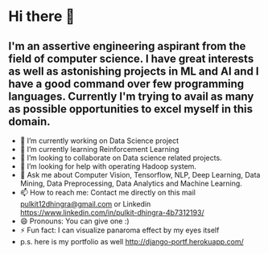 # Hi there 👋

## I'm an assertive engineering aspirant from the field of computer science. I have great interests as well as astonishing projects in ML and AI and I have a good command over few programming languages. Currently I'm trying to avail as many as possible opportunities to excel myself in this domain.


- 🔭 I’m currently working on Data Science project
- 🌱 I’m currently learning Reinforcement Learning
- 👯 I’m looking to collaborate on Data science related projects.
- 🤔 I’m looking for help with operating Hadoop system.
- 💬 Ask me about Computer Vision, Tensorflow, NLP, Deep Learning, Data Mining, Data Preprocessing, Data Analytics and Machine Learning.
- 📫 How to reach me: Contact me directly on this mail pulkit12dhingra@gmail.com or Linkedin https://www.linkedin.com/in/pulkit-dhingra-4b7312193/
- 😄 Pronouns: You can give one :)
- ⚡ Fun fact: I can visualize panaroma effect by my eyes itself
- p.s. here is my portfolio as well http://django-portf.herokuapp.com/
